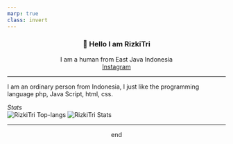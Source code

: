 ```yaml
--- 
marp: true
class: invert
--- 
```

<h3 align="center">👋 Hello I am RizkiTri</h3>
<p align="center">
  I am a human from East Java Indonesia
  <br>
  <a href='https://instagram.com/rizkitri.anang' align='canter'>Instagram</a>
</p>

------------------------------------------------------------------------------------------------------------------

I am an ordinary person from Indonesia, I just like the programming language php, Java Script, html, css.

*Stats*
<br>
![RizkiTri Top-langs](https://github-readme-stats.vercel.app/api/top-langs?username=rizkitri&layout=compact&theme=highcontrast)
![RizkiTri Stats](https://github-readme-stats.vercel.app/api?username=rizkitri&show_icons=true&theme=highcontrast)

------------------------------------------------------------------------------------------------------------------

<p align='center'>end</p>

<!--
**RizkiTri/rizkitri** is a ✨ _special_ ✨ repository because its `README.md` (this file) appears on your GitHub profile.
-->